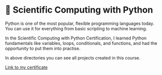 # 🐍 Scientific Computing with Python 

Python is one of the most popular, flexible programming languages today. You can use it for everything from basic scripting to machine learning.

In the Scientific Computing with Python Certification, I learned Python fundamentals like variables, loops, conditionals, and functions, and had the opportunity to put them into practise.

In above directories you can see all projects created in this course.

[Link to my certificate](https://freecodecamp.org/certification/MariaR/scientific-computing-with-python-v7)
